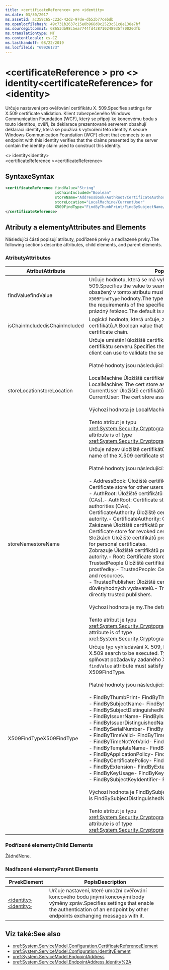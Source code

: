 ```yaml
---
title: <certificateReference> pro <identity>
ms.date: 03/30/2017
ms.assetid: ac359c65-c22d-42d2-97de-db53b77cebdb
ms.openlocfilehash: 49c731b2637c15e0b968d8c2523c51c8e138e7bf
ms.sourcegitcommit: 68653db98c5ea7744fd438710248935f70020dfb
ms.translationtype: MT
ms.contentlocale: cs-CZ
ms.lasthandoff: 08/22/2019
ms.locfileid: "69926173"
---
```

# <a name="certificatereference-for-identity"></a><span data-ttu-id="74ef3-102">\<certificateReference > pro \<> identity</span><span class="sxs-lookup"><span data-stu-id="74ef3-102">\<certificateReference> for \<identity></span></span>
<span data-ttu-id="74ef3-103">Určuje nastavení pro ověřování certifikátu X. 509.</span><span class="sxs-lookup"><span data-stu-id="74ef3-103">Specifies settings for X.509 certificate validation.</span></span> <span data-ttu-id="74ef3-104">Klient zabezpečeného Windows Communication Foundation (WCF), který se připojí ke koncovému bodu s touto identitou, ověří, že deklarace prezentované serverem obsahují deklaraci identity, která se používá k vytvoření této identity.</span><span class="sxs-lookup"><span data-stu-id="74ef3-104">A secure Windows Communication Foundation (WCF) client that connects to an endpoint with this identity verifies that the claims presented by the server contain the identity claim used to construct this identity.</span></span>  
  
 <span data-ttu-id="74ef3-105">\<> identity</span><span class="sxs-lookup"><span data-stu-id="74ef3-105">\<identity></span></span>  
<span data-ttu-id="74ef3-106">\<certificateReference ></span><span class="sxs-lookup"><span data-stu-id="74ef3-106">\<certificateReference></span></span>  
  
## <a name="syntax"></a><span data-ttu-id="74ef3-107">Syntaxe</span><span class="sxs-lookup"><span data-stu-id="74ef3-107">Syntax</span></span>  
  
```xml  
<certificateReference findValue="String"
                      isChainIncluded="Boolean"
                      storeName="AddressBook/AuthRoot/CertificateAuthority/Disallowed/My/Root/TrustedPeople/TrustedPublisher"
                      storeLocation="LocalMachine/CurrentUser"
                      X509FindType="FindByThumbPrint/FindBySubjectName/FindBySubjectDistinguishedName/FindByIssuerName/FindByIssuerDistinguishedName/FindBySerialNumber/FindByTimeValid/FindByTimeNotYetValid/FindByTemplateName/FindByApplicationPolicy/FindByCertificatePolicy/FindByExtension/FindByKeyUsage/FindBySubjectKeyIdentifier">
</certificateReference>
```  
  
## <a name="attributes-and-elements"></a><span data-ttu-id="74ef3-108">Atributy a elementy</span><span class="sxs-lookup"><span data-stu-id="74ef3-108">Attributes and Elements</span></span>  
 <span data-ttu-id="74ef3-109">Následující části popisují atributy, podřízené prvky a nadřazené prvky.</span><span class="sxs-lookup"><span data-stu-id="74ef3-109">The following sections describe attributes, child elements, and parent elements.</span></span>  
  
### <a name="attributes"></a><span data-ttu-id="74ef3-110">Atributy</span><span class="sxs-lookup"><span data-stu-id="74ef3-110">Attributes</span></span>  
  
|<span data-ttu-id="74ef3-111">Atribut</span><span class="sxs-lookup"><span data-stu-id="74ef3-111">Attribute</span></span>|<span data-ttu-id="74ef3-112">Popis</span><span class="sxs-lookup"><span data-stu-id="74ef3-112">Description</span></span>|  
|---------------|-----------------|  
|<span data-ttu-id="74ef3-113">findValue</span><span class="sxs-lookup"><span data-stu-id="74ef3-113">findValue</span></span>|<span data-ttu-id="74ef3-114">Určuje hodnotu, která se má vyhledat v úložišti certifikátů X. 509.</span><span class="sxs-lookup"><span data-stu-id="74ef3-114">Specifies the value to search for in the X.509 certificate store.</span></span> <span data-ttu-id="74ef3-115">Typ obsažený v tomto atributu musí splňovat požadavky zadané `X509FindType` hodnoty.</span><span class="sxs-lookup"><span data-stu-id="74ef3-115">The type contained in this attribute must satisfy the requirements of the specified `X509FindType` value.</span></span> <span data-ttu-id="74ef3-116">Výchozí hodnota je prázdný řetězec.</span><span class="sxs-lookup"><span data-stu-id="74ef3-116">The default is an empty string.</span></span>|  
|<span data-ttu-id="74ef3-117">isChainIncluded</span><span class="sxs-lookup"><span data-stu-id="74ef3-117">isChainIncluded</span></span>|<span data-ttu-id="74ef3-118">Logická hodnota, která určuje, zda je ověření provedeno pomocí řetězu certifikátů.</span><span class="sxs-lookup"><span data-stu-id="74ef3-118">A Boolean value that specifies if the validation is done using a certificate chain.</span></span>|  
|<span data-ttu-id="74ef3-119">storeLocation</span><span class="sxs-lookup"><span data-stu-id="74ef3-119">storeLocation</span></span>|<span data-ttu-id="74ef3-120">Určuje umístění úložiště certifikátů, které může klient použít k ověření certifikátu serveru.</span><span class="sxs-lookup"><span data-stu-id="74ef3-120">Specifies the location of the certificate store that the client can use to validate the server’s certificate.</span></span><br /><br /> <span data-ttu-id="74ef3-121">Platné hodnoty jsou následující:</span><span class="sxs-lookup"><span data-stu-id="74ef3-121">Valid values include the following:</span></span><br /><br /> <span data-ttu-id="74ef3-122">LocalMachine Úložiště certifikátů přiřazené k místnímu počítači.</span><span class="sxs-lookup"><span data-stu-id="74ef3-122">-   LocalMachine: The cert store assigned to the local machine.</span></span><br /><span data-ttu-id="74ef3-123">CurrentUser Úložiště certifikátů přiřazené k aktuálnímu uživateli.</span><span class="sxs-lookup"><span data-stu-id="74ef3-123">-   CurrentUser: The cert store assigned to the current user.</span></span><br /><br /> <span data-ttu-id="74ef3-124">Výchozí hodnota je LocalMachine.</span><span class="sxs-lookup"><span data-stu-id="74ef3-124">The default value is LocalMachine.</span></span><br /><br /> <span data-ttu-id="74ef3-125">Tento atribut je typu <xref:System.Security.Cryptography.X509Certificates.StoreLocation>.</span><span class="sxs-lookup"><span data-stu-id="74ef3-125">This attribute is of type <xref:System.Security.Cryptography.X509Certificates.StoreLocation>.</span></span>|  
|<span data-ttu-id="74ef3-126">storeName</span><span class="sxs-lookup"><span data-stu-id="74ef3-126">storeName</span></span>|<span data-ttu-id="74ef3-127">Určuje název úložiště certifikátů X. 509, které se má otevřít.</span><span class="sxs-lookup"><span data-stu-id="74ef3-127">Specifies the name of the X.509 certificate store to open.</span></span><br /><br /> <span data-ttu-id="74ef3-128">Platné hodnoty jsou následující:</span><span class="sxs-lookup"><span data-stu-id="74ef3-128">Valid values include the following:</span></span><br /><br /> <span data-ttu-id="74ef3-129">- AddressBook: Úložiště certifikátů pro ostatní uživatele.</span><span class="sxs-lookup"><span data-stu-id="74ef3-129">-   AddressBook: Certificate store for other users.</span></span><br /><span data-ttu-id="74ef3-130">- AuthRoot: Úložiště certifikátů pro certifikační autority třetích stran (CAs).</span><span class="sxs-lookup"><span data-stu-id="74ef3-130">-   AuthRoot: Certificate store for third-party certification authorities (CAs).</span></span><br /><span data-ttu-id="74ef3-131">CertificateAuthority Úložiště certifikátů pro zprostředkující certifikační autority.</span><span class="sxs-lookup"><span data-stu-id="74ef3-131">-   CertificateAuthority: Certificate store for intermediate CAs.</span></span><br /><span data-ttu-id="74ef3-132">Zakázané Úložiště certifikátů pro odvolané certifikáty.</span><span class="sxs-lookup"><span data-stu-id="74ef3-132">-   Disallowed: Certificate store for revoked certificates.</span></span><br /><span data-ttu-id="74ef3-133">Složkách Úložiště certifikátů pro osobní certifikáty.</span><span class="sxs-lookup"><span data-stu-id="74ef3-133">-   My: Certificate store for personal certificates.</span></span><br /><span data-ttu-id="74ef3-134">Zobrazuje Úložiště certifikátů pro důvěryhodné kořenové certifikační autority.</span><span class="sxs-lookup"><span data-stu-id="74ef3-134">-   Root: Certificate store for trusted root CAs.</span></span><br /><span data-ttu-id="74ef3-135">TrustedPeople Úložiště certifikátů pro přímo důvěryhodné osoby a prostředky.</span><span class="sxs-lookup"><span data-stu-id="74ef3-135">-   TrustedPeople: Certificate store for directly trusted people and resources.</span></span><br /><span data-ttu-id="74ef3-136">- TrustedPublisher: Úložiště certifikátů pro vydavatele přímo důvěryhodných vydavatelů.</span><span class="sxs-lookup"><span data-stu-id="74ef3-136">-   TrustedPublisher: Certificate store for directly trusted publishers.</span></span><br /><br /> <span data-ttu-id="74ef3-137">Výchozí hodnota je my.</span><span class="sxs-lookup"><span data-stu-id="74ef3-137">The default value is My.</span></span><br /><br /> <span data-ttu-id="74ef3-138">Tento atribut je typu <xref:System.Security.Cryptography.X509Certificates.StoreName>.</span><span class="sxs-lookup"><span data-stu-id="74ef3-138">This attribute is of type <xref:System.Security.Cryptography.X509Certificates.StoreName>.</span></span>|  
|<span data-ttu-id="74ef3-139">X509FindType</span><span class="sxs-lookup"><span data-stu-id="74ef3-139">X509FindType</span></span>|<span data-ttu-id="74ef3-140">Určuje typ vyhledávání X. 509, který se má provést.</span><span class="sxs-lookup"><span data-stu-id="74ef3-140">Specifies the type of X.509 search to be executed.</span></span> <span data-ttu-id="74ef3-141">Typ obsažený v `findValue` atributu musí splňovat požadavky zadaného X509FindType.</span><span class="sxs-lookup"><span data-stu-id="74ef3-141">The type contained in the `findValue` attribute must satisfy the requirements of the specified X509FindType.</span></span><br /><br /> <span data-ttu-id="74ef3-142">Platné hodnoty jsou následující:</span><span class="sxs-lookup"><span data-stu-id="74ef3-142">Valid values include the following:</span></span><br /><br /> <span data-ttu-id="74ef3-143">- FindByThumbPrint</span><span class="sxs-lookup"><span data-stu-id="74ef3-143">-   FindByThumbPrint</span></span><br /><span data-ttu-id="74ef3-144">- FindBySubjectName</span><span class="sxs-lookup"><span data-stu-id="74ef3-144">-   FindBySubjectName</span></span><br /><span data-ttu-id="74ef3-145">- FindBySubjectDistinguishedName</span><span class="sxs-lookup"><span data-stu-id="74ef3-145">-   FindBySubjectDistinguishedName</span></span><br /><span data-ttu-id="74ef3-146">- FindByIssuerName</span><span class="sxs-lookup"><span data-stu-id="74ef3-146">-   FindByIssuerName</span></span><br /><span data-ttu-id="74ef3-147">- FindByIssuerDistinguishedName</span><span class="sxs-lookup"><span data-stu-id="74ef3-147">-   FindByIssuerDistinguishedName</span></span><br /><span data-ttu-id="74ef3-148">- FindBySerialNumber</span><span class="sxs-lookup"><span data-stu-id="74ef3-148">-   FindBySerialNumber</span></span><br /><span data-ttu-id="74ef3-149">- FindByTimeValid</span><span class="sxs-lookup"><span data-stu-id="74ef3-149">-   FindByTimeValid</span></span><br /><span data-ttu-id="74ef3-150">- FindByTimeNotYetValid</span><span class="sxs-lookup"><span data-stu-id="74ef3-150">-   FindByTimeNotYetValid</span></span><br /><span data-ttu-id="74ef3-151">- FindByTemplateName</span><span class="sxs-lookup"><span data-stu-id="74ef3-151">-   FindByTemplateName</span></span><br /><span data-ttu-id="74ef3-152">- FindByApplicationPolicy</span><span class="sxs-lookup"><span data-stu-id="74ef3-152">-   FindByApplicationPolicy</span></span><br /><span data-ttu-id="74ef3-153">- FindByCertificatePolicy</span><span class="sxs-lookup"><span data-stu-id="74ef3-153">-   FindByCertificatePolicy</span></span><br /><span data-ttu-id="74ef3-154">- FindByExtension</span><span class="sxs-lookup"><span data-stu-id="74ef3-154">-   FindByExtension</span></span><br /><span data-ttu-id="74ef3-155">- FindByKeyUsage</span><span class="sxs-lookup"><span data-stu-id="74ef3-155">-   FindByKeyUsage</span></span><br /><span data-ttu-id="74ef3-156">- FindBySubjectKeyIdentifier</span><span class="sxs-lookup"><span data-stu-id="74ef3-156">-   FindBySubjectKeyIdentifier</span></span><br /><br /> <span data-ttu-id="74ef3-157">Výchozí hodnota je FindBySubjectDistinguishedName.</span><span class="sxs-lookup"><span data-stu-id="74ef3-157">The default value is FindBySubjectDistinguishedName.</span></span><br /><br /> <span data-ttu-id="74ef3-158">Tento atribut je typu <xref:System.Security.Cryptography.X509Certificates.X509FindType>.</span><span class="sxs-lookup"><span data-stu-id="74ef3-158">This attribute is of type <xref:System.Security.Cryptography.X509Certificates.X509FindType>.</span></span>|  
  
### <a name="child-elements"></a><span data-ttu-id="74ef3-159">Podřízené elementy</span><span class="sxs-lookup"><span data-stu-id="74ef3-159">Child Elements</span></span>  
 <span data-ttu-id="74ef3-160">Žádné</span><span class="sxs-lookup"><span data-stu-id="74ef3-160">None.</span></span>  
  
### <a name="parent-elements"></a><span data-ttu-id="74ef3-161">Nadřazené elementy</span><span class="sxs-lookup"><span data-stu-id="74ef3-161">Parent Elements</span></span>  
  
|<span data-ttu-id="74ef3-162">Prvek</span><span class="sxs-lookup"><span data-stu-id="74ef3-162">Element</span></span>|<span data-ttu-id="74ef3-163">Popis</span><span class="sxs-lookup"><span data-stu-id="74ef3-163">Description</span></span>|  
|-------------|-----------------|  
|[<span data-ttu-id="74ef3-164">\<identity></span><span class="sxs-lookup"><span data-stu-id="74ef3-164">\<identity></span></span>](identity.md)|<span data-ttu-id="74ef3-165">Určuje nastavení, které umožní ověřování koncového bodu jinými koncovými body výměny zpráv.</span><span class="sxs-lookup"><span data-stu-id="74ef3-165">Specifies settings that enable the authentication of an endpoint by other endpoints exchanging messages with it.</span></span>|  
  
## <a name="see-also"></a><span data-ttu-id="74ef3-166">Viz také:</span><span class="sxs-lookup"><span data-stu-id="74ef3-166">See also</span></span>

- <xref:System.ServiceModel.Configuration.CertificateReferenceElement>
- <xref:System.ServiceModel.Configuration.IdentityElement>
- <xref:System.ServiceModel.EndpointAddress>
- <xref:System.ServiceModel.EndpointAddress.Identity%2A>
